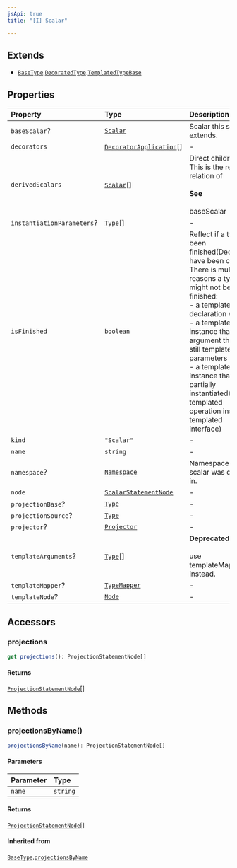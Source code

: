 ```yaml
---
jsApi: true
title: "[I] Scalar"

---
```

## Extends

- [`BaseType`](BaseType.md).[`DecoratedType`](DecoratedType.md).[`TemplatedTypeBase`](TemplatedTypeBase.md)

## Properties

| Property | Type | Description | Inheritance |
| :------ | :------ | :------ | :------ |
| `baseScalar`? | [`Scalar`](Scalar.md) | Scalar this scalar extends. | - |
| `decorators` | [`DecoratorApplication`](DecoratorApplication.md)[] | - | [`DecoratedType`](DecoratedType.md).`decorators` |
| `derivedScalars` | [`Scalar`](Scalar.md)[] | Direct children. This is the reverse relation of<br /><br />**See**<br /><br />baseScalar | - |
| `instantiationParameters`? | [`Type`](../type-aliases/Type.md)[] | - | [`BaseType`](BaseType.md).`instantiationParameters` |
| `isFinished` | `boolean` | Reflect if a type has been finished(Decorators have been called).<br />There is multiple reasons a type might not be finished:<br />- a template declaration will not<br />- a template instance that argument that are still template parameters<br />- a template instance that is only partially instantiated(like a templated operation inside a templated interface) | [`BaseType`](BaseType.md).`isFinished` |
| `kind` | `"Scalar"` | - | [`BaseType`](BaseType.md).`kind` |
| `name` | `string` | - | - |
| `namespace`? | [`Namespace`](Namespace.md) | Namespace the scalar was defined in. | - |
| `node` | [`ScalarStatementNode`](ScalarStatementNode.md) | - | [`BaseType`](BaseType.md).`node` |
| `projectionBase`? | [`Type`](../type-aliases/Type.md) | - | [`BaseType`](BaseType.md).`projectionBase` |
| `projectionSource`? | [`Type`](../type-aliases/Type.md) | - | [`BaseType`](BaseType.md).`projectionSource` |
| `projector`? | [`Projector`](Projector.md) | - | [`BaseType`](BaseType.md).`projector` |
| `templateArguments`? | [`Type`](../type-aliases/Type.md)[] | **Deprecated**<br /><br />use templateMapper instead. | [`TemplatedTypeBase`](TemplatedTypeBase.md).`templateArguments` |
| `templateMapper`? | [`TypeMapper`](TypeMapper.md) | - | [`TemplatedTypeBase`](TemplatedTypeBase.md).`templateMapper` |
| `templateNode`? | [`Node`](../type-aliases/Node.md) | - | [`TemplatedTypeBase`](TemplatedTypeBase.md).`templateNode` |

## Accessors

### projections

```ts
get projections(): ProjectionStatementNode[]
```

#### Returns

[`ProjectionStatementNode`](ProjectionStatementNode.md)[]

## Methods

### projectionsByName()

```ts
projectionsByName(name): ProjectionStatementNode[]
```

#### Parameters

| Parameter | Type |
| :------ | :------ |
| `name` | `string` |

#### Returns

[`ProjectionStatementNode`](ProjectionStatementNode.md)[]

#### Inherited from

[`BaseType`](BaseType.md).[`projectionsByName`](BaseType.md#projectionsbyname)
